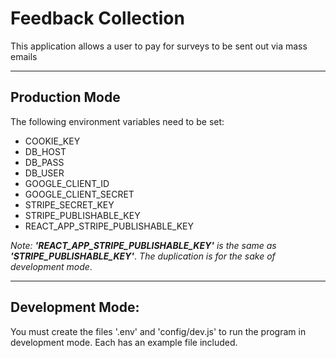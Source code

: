 # Feedback Collection

This application allows a user to pay for surveys to be sent out via mass emails


***


## Production Mode

The following environment variables need to be set:

  * COOKIE_KEY
  * DB_HOST
  * DB_PASS
  * DB_USER
  * GOOGLE_CLIENT_ID
  * GOOGLE_CLIENT_SECRET
  * STRIPE_SECRET_KEY
  * STRIPE_PUBLISHABLE_KEY
  * REACT_APP_STRIPE_PUBLISHABLE_KEY

_Note: **'REACT_APP_STRIPE_PUBLISHABLE_KEY'** is the same as **'STRIPE_PUBLISHABLE_KEY'**_. _The duplication is for the sake of development mode_.

***


## Development Mode:

You must create the files '.env' and 'config/dev.js' to run the program in development mode. Each has an example file included.

